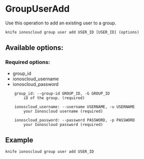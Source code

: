 # GroupUserAdd

Use this operation to add an existing user to a group.

```text
knife ionoscloud group user add USER_ID [USER_ID] (options)
```

## Available options:

### Required options:

* group_id
* ionoscloud_username
* ionoscloud_password

```text
    group_id: --group-id GROUP_ID, -G GROUP_ID
        iD of the group. (required)

    ionoscloud_username: --username USERNAME, -u USERNAME
        your Ionoscloud username (required)

    ionoscloud_password: --password PASSWORD, -p PASSWORD
        your Ionoscloud password (required)

```

## Example

```text
knife ionoscloud group user add USER_ID 
```
